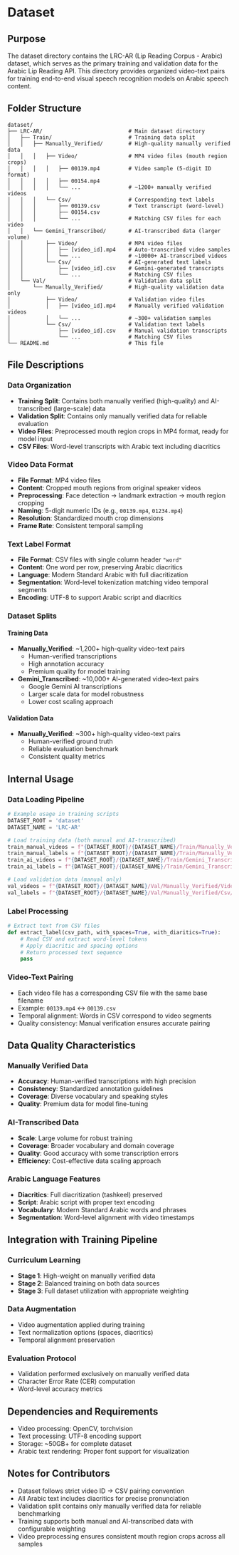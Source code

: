 # Dataset

## Purpose
The dataset directory contains the LRC-AR (Lip Reading Corpus - Arabic) dataset, which serves as the primary training and validation data for the Arabic Lip Reading API. This directory provides organized video-text pairs for training end-to-end visual speech recognition models on Arabic speech content.

## Folder Structure
```
dataset/
├── LRC-AR/                           # Main dataset directory
│   ├── Train/                        # Training data split
│   │   ├── Manually_Verified/        # High-quality manually verified data
│   │   │   ├── Video/                # MP4 video files (mouth region crops)
│   │   │   │   ├── 00139.mp4         # Video sample (5-digit ID format)
│   │   │   │   ├── 00154.mp4
│   │   │   │   └── ...               # ~1200+ manually verified videos
│   │   │   └── Csv/                  # Corresponding text labels
│   │   │       ├── 00139.csv         # Text transcript (word-level)
│   │   │       ├── 00154.csv
│   │   │       └── ...               # Matching CSV files for each video
│   │   └── Gemini_Transcribed/       # AI-transcribed data (larger volume)
│   │       ├── Video/                # MP4 video files
│   │       │   ├── [video_id].mp4    # Auto-transcribed video samples
│   │       │   └── ...               # ~10000+ AI-transcribed videos
│   │       └── Csv/                  # AI-generated text labels
│   │           ├── [video_id].csv    # Gemini-generated transcripts
│   │           └── ...               # Matching CSV files
│   └── Val/                          # Validation data split
│       └── Manually_Verified/        # High-quality validation data only
│           ├── Video/                # Validation video files
│           │   ├── [video_id].mp4    # Manually verified validation videos
│           │   └── ...               # ~300+ validation samples
│           └── Csv/                  # Validation text labels
│               ├── [video_id].csv    # Manual validation transcripts
│               └── ...               # Matching CSV files
└── README.md                         # This file
```

## File Descriptions

### Data Organization
- **Training Split**: Contains both manually verified (high-quality) and AI-transcribed (large-scale) data
- **Validation Split**: Contains only manually verified data for reliable evaluation
- **Video Files**: Preprocessed mouth region crops in MP4 format, ready for model input
- **CSV Files**: Word-level transcripts with Arabic text including diacritics

### Video Data Format
- **File Format**: MP4 video files
- **Content**: Cropped mouth regions from original speaker videos
- **Preprocessing**: Face detection → landmark extraction → mouth region cropping
- **Naming**: 5-digit numeric IDs (e.g., `00139.mp4`, `01234.mp4`)
- **Resolution**: Standardized mouth crop dimensions
- **Frame Rate**: Consistent temporal sampling

### Text Label Format
- **File Format**: CSV files with single column header `"word"`
- **Content**: One word per row, preserving Arabic diacritics
- **Language**: Modern Standard Arabic with full diacritization
- **Segmentation**: Word-level tokenization matching video temporal segments
- **Encoding**: UTF-8 to support Arabic script and diacritics

### Dataset Splits

#### Training Data
- **Manually_Verified**: ~1,200+ high-quality video-text pairs
  - Human-verified transcriptions
  - High annotation accuracy
  - Premium quality for model training
- **Gemini_Transcribed**: ~10,000+ AI-generated video-text pairs
  - Google Gemini AI transcriptions
  - Larger scale data for model robustness
  - Lower cost scaling approach

#### Validation Data
- **Manually_Verified**: ~300+ high-quality video-text pairs
  - Human-verified ground truth
  - Reliable evaluation benchmark
  - Consistent quality metrics

## Internal Usage

### Data Loading Pipeline
```python
# Example usage in training scripts
DATASET_ROOT = 'dataset'
DATASET_NAME = 'LRC-AR'

# Load training data (both manual and AI-transcribed)
train_manual_videos = f"{DATASET_ROOT}/{DATASET_NAME}/Train/Manually_Verified/Video/"
train_manual_labels = f"{DATASET_ROOT}/{DATASET_NAME}/Train/Manually_Verified/Csv/"
train_ai_videos = f"{DATASET_ROOT}/{DATASET_NAME}/Train/Gemini_Transcribed/Video/"
train_ai_labels = f"{DATASET_ROOT}/{DATASET_NAME}/Train/Gemini_Transcribed/Csv/"

# Load validation data (manual only)
val_videos = f"{DATASET_ROOT}/{DATASET_NAME}/Val/Manually_Verified/Video/"
val_labels = f"{DATASET_ROOT}/{DATASET_NAME}/Val/Manually_Verified/Csv/"
```

### Label Processing
```python
# Extract text from CSV files
def extract_label(csv_path, with_spaces=True, with_diaritics=True):
    # Read CSV and extract word-level tokens
    # Apply diacritic and spacing options
    # Return processed text sequence
    pass
```

### Video-Text Pairing
- Each video file has a corresponding CSV file with the same base filename
- Example: `00139.mp4` ↔ `00139.csv`
- Temporal alignment: Words in CSV correspond to video segments
- Quality consistency: Manual verification ensures accurate pairing

## Data Quality Characteristics

### Manually Verified Data
- **Accuracy**: Human-verified transcriptions with high precision
- **Consistency**: Standardized annotation guidelines
- **Coverage**: Diverse vocabulary and speaking styles
- **Quality**: Premium data for model fine-tuning

### AI-Transcribed Data
- **Scale**: Large volume for robust training
- **Coverage**: Broader vocabulary and domain coverage
- **Quality**: Good accuracy with some transcription errors
- **Efficiency**: Cost-effective data scaling approach

### Arabic Language Features
- **Diacritics**: Full diacritization (tashkeel) preserved
- **Script**: Arabic script with proper text encoding
- **Vocabulary**: Modern Standard Arabic words and phrases
- **Segmentation**: Word-level alignment with video timestamps

## Integration with Training Pipeline

### Curriculum Learning
- **Stage 1**: High-weight on manually verified data
- **Stage 2**: Balanced training on both data sources
- **Stage 3**: Full dataset utilization with appropriate weighting

### Data Augmentation
- Video augmentation applied during training
- Text normalization options (spaces, diacritics)
- Temporal alignment preservation

### Evaluation Protocol
- Validation performed exclusively on manually verified data
- Character Error Rate (CER) computation
- Word-level accuracy metrics

## Dependencies and Requirements
- Video processing: OpenCV, torchvision
- Text processing: UTF-8 encoding support
- Storage: ~50GB+ for complete dataset
- Arabic text rendering: Proper font support for visualization

## Notes for Contributors
- Dataset follows strict video ID → CSV pairing convention
- All Arabic text includes diacritics for precise pronunciation
- Validation split contains only manually verified data for reliable benchmarking
- Training supports both manual and AI-transcribed data with configurable weighting
- Video preprocessing ensures consistent mouth region crops across all samples